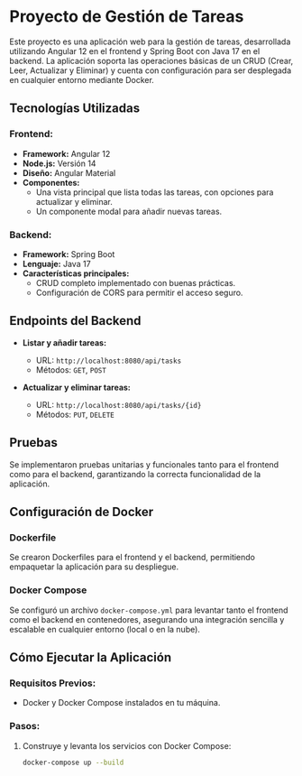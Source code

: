 # Proyecto de Gestión de Tareas

Este proyecto es una aplicación web para la gestión de tareas, desarrollada utilizando Angular 12 en el frontend y Spring Boot con Java 17 en el backend. La aplicación soporta las operaciones básicas de un CRUD (Crear, Leer, Actualizar y Eliminar) y cuenta con configuración para ser desplegada en cualquier entorno mediante Docker.

## Tecnologías Utilizadas

### Frontend:
- **Framework:** Angular 12
- **Node.js:** Versión 14
- **Diseño:** Angular Material
- **Componentes:**
  - Una vista principal que lista todas las tareas, con opciones para actualizar y eliminar.
  - Un componente modal para añadir nuevas tareas.

### Backend:
- **Framework:** Spring Boot
- **Lenguaje:** Java 17
- **Características principales:**
  - CRUD completo implementado con buenas prácticas.
  - Configuración de CORS para permitir el acceso seguro.

## Endpoints del Backend

- **Listar y añadir tareas:**
  - URL: `http://localhost:8080/api/tasks`
  - Métodos: `GET`, `POST`

- **Actualizar y eliminar tareas:**
  - URL: `http://localhost:8080/api/tasks/{id}`
  - Métodos: `PUT`, `DELETE`

## Pruebas

Se implementaron pruebas unitarias y funcionales tanto para el frontend como para el backend, garantizando la correcta funcionalidad de la aplicación.

## Configuración de Docker

### Dockerfile
Se crearon Dockerfiles para el frontend y el backend, permitiendo empaquetar la aplicación para su despliegue.

### Docker Compose
Se configuró un archivo `docker-compose.yml` para levantar tanto el frontend como el backend en contenedores, asegurando una integración sencilla y escalable en cualquier entorno (local o en la nube).

## Cómo Ejecutar la Aplicación

### Requisitos Previos:
- Docker y Docker Compose instalados en tu máquina.

### Pasos:
1. Construye y levanta los servicios con Docker Compose:
   ```bash
   docker-compose up --build

